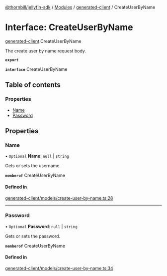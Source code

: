 [@thornbill/jellyfin-sdk](../README.md) / [Modules](../modules.md) / [generated-client](../modules/generated_client.md) / CreateUserByName

# Interface: CreateUserByName

[generated-client](../modules/generated_client.md).CreateUserByName

The create user by name request body.

**`export`**

**`interface`** CreateUserByName

## Table of contents

### Properties

- [Name](generated_client.CreateUserByName.md#name)
- [Password](generated_client.CreateUserByName.md#password)

## Properties

### Name

• `Optional` **Name**: ``null`` \| `string`

Gets or sets the username.

**`memberof`** CreateUserByName

#### Defined in

[generated-client/models/create-user-by-name.ts:28](https://github.com/thornbill/jellyfin-sdk-typescript/blob/029620a/src/generated-client/models/create-user-by-name.ts#L28)

___

### Password

• `Optional` **Password**: ``null`` \| `string`

Gets or sets the password.

**`memberof`** CreateUserByName

#### Defined in

[generated-client/models/create-user-by-name.ts:34](https://github.com/thornbill/jellyfin-sdk-typescript/blob/029620a/src/generated-client/models/create-user-by-name.ts#L34)

